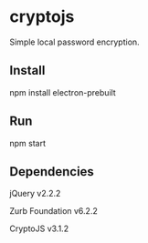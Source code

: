 # cryptojs
Simple local password encryption.

## Install
npm install electron-prebuilt

## Run
npm start

## Dependencies
jQuery v2.2.2

Zurb Foundation v6.2.2

CryptoJS v3.1.2